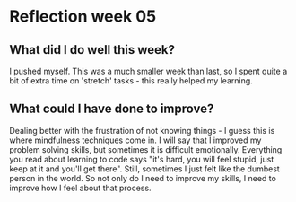 # Reflection week 05

## What did I do well this week?

I pushed myself. This was a much smaller week than last, so I spent quite a bit of extra time on 'stretch' tasks - this really helped my learning.

## What could I have done to improve?

Dealing better with the frustration of not knowing things - I guess this is where mindfulness techniques come in. I will say that I improved my problem solving skills, but sometimes it is difficult emotionally. Everything you read about learning to code says "it's hard, you will feel stupid, just keep at it and you'll get there". Still, sometimes I just felt like the dumbest person in the world. So not only do I need to improve my skills, I need to improve how I feel about that process.
